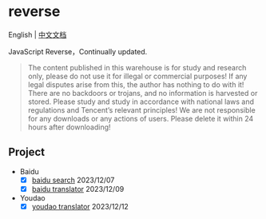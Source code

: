# reverse

English | [中文文档](README.md)

JavaScript Reverse，Continually updated.

> The content published in this warehouse is for study and research only, please do not use it for illegal or commercial purposes! If any legal disputes arise from this, the author has nothing to do with it! There are no backdoors or trojans, and no information is harvested or stored. Please study and study in accordance with national laws and regulations and Tencent’s relevant principles! We are not responsible for any downloads or any actions of users. Please delete it within 24 hours after downloading!

## Project

* Baidu
  - [x] [baidu search](packages/reverse-pc-baidu/src/search.js) 2023/12/07
  - [x] [baidu translator](packages/reverse-pc-baidu/src/translator.js) 2023/12/09
* Youdao
  - [x] [youdao translator](packages/reverse-pc-youdao/src/translator.js) 2023/12/12
